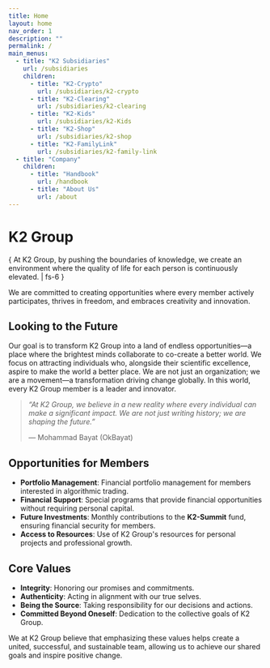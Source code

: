 ```yaml
---
title: Home
layout: home
nav_order: 1
description: ""
permalink: /
main_menus:
  - title: "K2 Subsidiaries"
    url: /subsidiaries
    children:
      - title: "K2-Crypto"
        url: /subsidiaries/k2-crypto
      - title: "K2-Clearing"
        url: /subsidiaries/k2-clearing
      - title: "K2-Kids"
        url: /subsidiaries/k2-Kids
      - title: "K2-Shop"
        url: /subsidiaries/k2-shop
      - title: "K2-FamilyLink"
        url: /subsidiaries/k2-family-link
  - title: "Company"
    children:
      - title: "Handbook"
        url: /handbook
      - title: "About Us"
        url: /about
---
```


# K2 Group

{ At K2 Group, by pushing the boundaries of knowledge, we create an environment where the quality of life for each person is continuously elevated. | fs-6 }

We are committed to creating opportunities where every member actively participates, thrives in freedom, and embraces creativity and innovation.

## Looking to the Future
Our goal is to transform K2 Group into a land of endless opportunities—a place where the brightest minds collaborate to co-create a better world. We focus on attracting individuals who, alongside their scientific excellence, aspire to make the world a better place. We are not just an organization; we are a movement—a transformation driving change globally. In this world, every K2 Group member is a leader and innovator.

> _“At K2 Group, we believe in a new reality where every individual can make a significant impact. We are not just writing history; we are shaping the future.”_
>
> — Mohammad Bayat (OkBayat)

## Opportunities for Members
- **Portfolio Management**: Financial portfolio management for members interested in algorithmic trading.
- **Financial Support**: Special programs that provide financial opportunities without requiring personal capital.
- **Future Investments**: Monthly contributions to the **K2-Summit** fund, ensuring financial security for members.
- **Access to Resources**: Use of K2 Group's resources for personal projects and professional growth.

## Core Values
- **Integrity**: Honoring our promises and commitments.
- **Authenticity**: Acting in alignment with our true selves.
- **Being the Source**: Taking responsibility for our decisions and actions.
- **Committed Beyond Oneself**: Dedication to the collective goals of K2 Group.

We at K2 Group believe that emphasizing these values helps create a united, successful, and sustainable team, allowing us to achieve our shared goals and inspire positive change.
